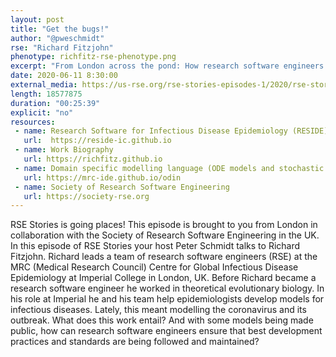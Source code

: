 ```yaml
---
layout: post
title: "Get the bugs!"
author: "@pweschmidt"
rse: "Richard Fitzjohn"
phenotype: richfitz-rse-phenotype.png 
excerpt: "From London across the pond: How research software engineers help fighting infectious diseases like the coronavirus. What challenges do they face?"
date: 2020-06-11 8:30:00
external_media: https://us-rse.org/rse-stories-episodes-1/2020/rse-stories-richard-fitzjohn-episode-20.mp3
length: 18577875
duration: "00:25:39"
explicit: "no"
resources:
 - name: Research Software for Infectious Disease Epidemiology (RESIDE)
   url:  https://reside-ic.github.io
 - name: Work Biography
   url: https://richfitz.github.io
 - name: Domain specific modelling language (ODE models and stochastic compartmental models)
   url: https://mrc-ide.github.io/odin
 - name: Society of Research Software Engineering
   url: https://society-rse.org
--- 
```


RSE Stories is going places! This episode is brought to you from London in collaboration with the Society of Research Software Engineering in the UK.
In this episode of RSE Stories your host Peter Schmidt talks to Richard Fitzjohn. Richard leads a team of research software engineers (RSE) at the MRC (Medical Research Council) Centre for Global Infectious Disease Epidemiology at Imperial College in London, UK. Before Richard became a research software engineer he worked in theoretical evolutionary biology. In his role at Imperial he and his team help epidemiologists develop models for infectious diseases. Lately, this meant modelling the coronavirus and its outbreak. What does this work entail? And with some models being made public, how can research software engineers ensure that best development practices and standards are being followed and maintained? 



